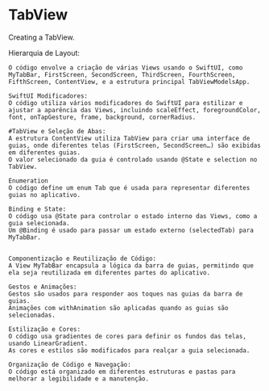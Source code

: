 # TabView
Creating a TabView.

   Hierarquia de Layout:

	O código envolve a criação de várias Views usando o SwiftUI, como MyTabBar, FirstScreen, SecondScreen, ThirdScreen, FourthScreen, FifthScreen, ContentView, e a estrutura principal TabViewModelsApp.

	SwiftUI Modificadores:
	O código utiliza vários modificadores do SwiftUI para estilizar e ajustar a aparência das Views, incluindo scaleEffect, foregroundColor, font, onTapGesture, frame, background, cornerRadius.

	#TabView e Seleção de Abas:
	A estrutura ContentView utiliza TabView para criar uma interface de guias, onde diferentes telas (FirstScreen, SecondScreen…) são exibidas em diferentes guias.
	O valor selecionado da guia é controlado usando @State e selection no TabView.

	Enumeration
	O código define um enum Tab que é usada para representar diferentes guias no aplicativo.

	Binding e State:
	O código usa @State para controlar o estado interno das Views, como a guia selecionada.
	Um @Binding é usado para passar um estado externo (selectedTab) para MyTabBar.


	Componentização e Reutilização de Código:
	A View MyTabBar encapsula a lógica da barra de guias, permitindo que ela seja reutilizada em diferentes partes do aplicativo.

	Gestos e Animações:
	Gestos são usados para responder aos toques nas guias da barra de guias.
	Animações com withAnimation são aplicadas quando as guias são selecionadas.

	Estilização e Cores:
	O código usa gradientes de cores para definir os fundos das telas, usando LinearGradient.
	As cores e estilos são modificados para realçar a guia selecionada.

	Organização de Código e Navegação:
	O código está organizado em diferentes estruturas e pastas para melhorar a legibilidade e a manutenção.
